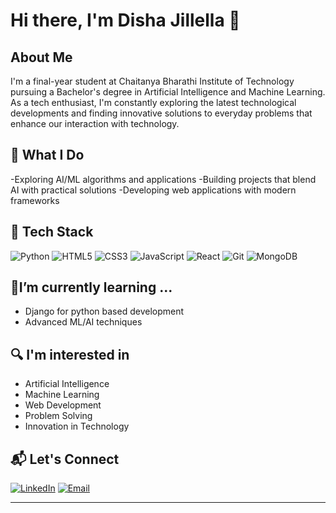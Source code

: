 # Hi there, I'm Disha Jillella 👋

## About Me
I'm a final-year student at Chaitanya Bharathi Institute of Technology pursuing a Bachelor's degree in Artificial Intelligence and Machine Learning. As a tech enthusiast, I'm constantly exploring the latest technological developments and finding innovative solutions to everyday problems that enhance our interaction with technology.

## 🔭 What I Do
-Exploring AI/ML algorithms and applications
-Building projects that blend AI with practical solutions
-Developing web applications with modern frameworks

## 🚀 Tech Stack
![Python](https://img.shields.io/badge/-Python-3776AB?style=flat-square&logo=python&logoColor=white)
![HTML5](https://img.shields.io/badge/-HTML5-E34F26?style=flat-square&logo=html5&logoColor=white)
![CSS3](https://img.shields.io/badge/-CSS3-1572B6?style=flat-square&logo=css3&logoColor=white)
![JavaScript](https://img.shields.io/badge/-JavaScript-F7DF1E?style=flat-square&logo=javascript&logoColor=black)
![React](https://img.shields.io/badge/-React-61DAFB?style=flat-square&logo=react&logoColor=black)
![Git](https://img.shields.io/badge/-Git-F05032?style=flat-square&logo=git&logoColor=white)
![MongoDB](https://img.shields.io/badge/-MongoDB-47A248?style=flat-square&logo=mongodb&logoColor=white)


## 🌱I’m currently learning ...
- Django for python based development
- Advanced ML/AI techniques

## 🔍 I'm interested in
- Artificial Intelligence
- Machine Learning
- Web Development
- Problem Solving
- Innovation in Technology



## 📬 Let's Connect
[![LinkedIn](https://img.shields.io/badge/-LinkedIn-0077B5?style=flat-square&logo=linkedin&logoColor=white)](https://www.linkedin.com/in/disha-jillella-944357259/)
[![Email](https://img.shields.io/badge/-Email-D14836?style=flat-square&logo=gmail&logoColor=white)](mailto:dishajillella92@gmail.com)

---


<!--
**DishaJillella/DishaJillella** is a ✨ _special_ ✨ repository because its `README.md` (this file) appears on your GitHub profile.

Here are some ideas to get you started:

- 🔭 I’m currently working on ...
- 🌱 I’m currently learning ...
- 👯 I’m looking to collaborate on ...
- 🤔 I’m looking for help with ...
- 💬 Ask me about ...
- 📫 How to reach me: ...
- 😄 Pronouns: ...
- ⚡ Fun fact: ...
-->
